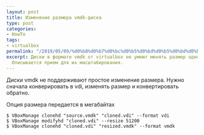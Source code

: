 ```yaml
---
layout: post
title: Изменение размера vmdk-диска
type: post
categories:
- HowTo
tags:
- virtualbox
permalink: "/2019/05/09/%d0%b8%d0%b7%d0%bc%d0%b5%d0%bd%d0%b5%d0%bd%d0%b8%d0%b5-%d1%80%d0%b0%d0%b7%d0%bc%d0%b5%d1%80%d0%b0-vmdk-%d0%b4%d0%b8%d1%81%d0%ba%d0%b0/"
excerpt: Диски в формате vmdk от virtualbox не умеют менять размер одной командой.
  Описывается прием для их масштабирования.
---
```

Диски vmdk не поддерживают простое изменение размера. Нужно сначала конверировать в vdi, изменять размер и конвертировать обратно.

Опция размера передается в мегабайтах

```shell
$ VBoxManage clonehd "source.vmdk" "cloned.vdi" --format vdi  
$ VBoxManage modifyhd "cloned.vdi" --resize 51200  
$ VBoxManage clonehd "cloned.vdi" "resized.vmdk" --format vmdk
```

